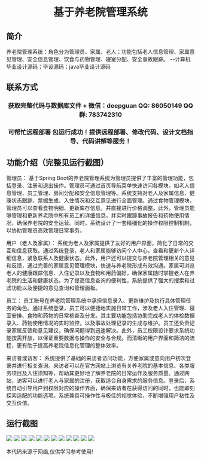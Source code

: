 <p><h1 align="center">基于养老院管理系统</h1></p>

## 简介
养老院管理系统：角色分为管理员、家属、老人；功能包括老人信息管理、家属意见管理、安全信息管理、饮食与药物管理、寝室分配、安全事故跟踪。    --计算机毕业设计源码；毕设源码；java毕业设计源码


## 联系方式
<p><h3 align="center">获取完整代码与数据库文件 + 微信：deepguan QQ: 86050149 QQ群: 783742310</h3></p>
<p><h3 align="center">可帮忙远程部署 包运行成功！提供远程部署、修改代码、设计文档指导、代码讲解等服务！</h3></p>

## 功能介绍（完整见运行截图）
管理员： 基于Spring Boot的养老院管理系统为管理员提供了丰富的管理功能，包括登录、注册和退出操作。管理员可通过首页导航菜单快速访问各模块，如老人信息管理、员工管理、房间分配和安全信息管理等。系统支持对老人及家属信息、健康状态跟踪、票据生成、入住情况和交互意见进行全面管理。通过食物管理模块，管理员可以查看食物明细、更新库存信息，并直接进行价格调整。此外，管理员能够管理和更新养老院中所有员工的详细信息，并实时跟踪事故报告和药物使用情况，确保养老院的安全运营。同时，系统设计了一套精细化的操作权限控制机制，以协助管理员高效管理日常事务。

用户（老人及家属）： 系统为老人及家属提供了友好的用户界面，简化了日常的交互和信息获取。通过系统登录，老人和家属能够访问个人中心，查看和更新个人详细信息，紧急联系人及健康状态。此外，用户还可以提交与养老院管理相关的意见和反馈，通过完善的家属意见管理模块，快速与养老院形成有效沟通。家属可浏览老人的健康跟踪信息、入住记录以及食物和用药偏好，确保家属随时掌握老人在养老院的生活和健康状态。为了提高信息查询的便利性，系统提供了强大的搜索和过滤功能以及便捷的意见查询和管理面板。

员工： 员工账号在养老院管理系统中承担信息录入、更新维护及执行具体管理任务的角色。通过系统登录，员工可以便捷地实施日常工作，涉及老人入住管理、寝室安排、食物和药物的日常核查及分发。其主要功能包括协助完成老人的体检数据录入、药物使用情况的实时监控，以及事故处理记录的生成与维护。员工还负责记录家属反馈和意见建议，确保问题得到迅速解决。此外，员工权限设计要求系统功能按需开放，以保证重要数据与操作的安全与合规。而清晰的用户界面和简洁的流程，更有助于提高养老院信息化管理的整体效率。

来访者或访客： 系统提供了基础的来访者访问功能，方便家属或意向用户初次登录并进行相关查询。来访者可以在官方网站上浏览有关养老院的基本信息、各类服务项目及入住须知等，帮助其更好地了解养老院的日常运作及服务质量。通过网站，访客可以进行老人与家属的注册，获取适合自身需求的服务信息。登录后，系统自动引导用户到权限对应的操作界面，确保来访者在获得访问的同时，也能即刻探索适配的功能选项。系统兼具可操作性与极佳的视觉体验，不断增强用户粘性及交互价值。


## 运行截图
![](https://bs-1329754181.cos.ap-shanghai.myqcloud.com/spring/ElderlyCareManagementSystem/img/001.jpg)
![](https://bs-1329754181.cos.ap-shanghai.myqcloud.com/spring/ElderlyCareManagementSystem/img/002.jpg)
![](https://bs-1329754181.cos.ap-shanghai.myqcloud.com/spring/ElderlyCareManagementSystem/img/003.jpg)
![](https://bs-1329754181.cos.ap-shanghai.myqcloud.com/spring/ElderlyCareManagementSystem/img/004.jpg)
![](https://bs-1329754181.cos.ap-shanghai.myqcloud.com/spring/ElderlyCareManagementSystem/img/005.jpg)
![](https://bs-1329754181.cos.ap-shanghai.myqcloud.com/spring/ElderlyCareManagementSystem/img/006.jpg)
![](https://bs-1329754181.cos.ap-shanghai.myqcloud.com/spring/ElderlyCareManagementSystem/img/007.jpg)
![](https://bs-1329754181.cos.ap-shanghai.myqcloud.com/spring/ElderlyCareManagementSystem/img/008.jpg)
![](https://bs-1329754181.cos.ap-shanghai.myqcloud.com/spring/ElderlyCareManagementSystem/img/009.jpg)
![](https://bs-1329754181.cos.ap-shanghai.myqcloud.com/spring/ElderlyCareManagementSystem/img/010.jpg)
![](https://bs-1329754181.cos.ap-shanghai.myqcloud.com/spring/ElderlyCareManagementSystem/img/011.jpg)
![](https://bs-1329754181.cos.ap-shanghai.myqcloud.com/spring/ElderlyCareManagementSystem/img/012.jpg)

<p>本代码来源于网络,仅供学习参考使用!</p>
